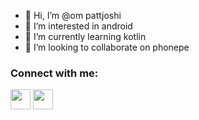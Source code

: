 - 👋 Hi, I’m @om pattjoshi
- 👀 I’m interested in android
- 🌱 I’m currently learning kotlin
- 💞️ I’m looking to collaborate on phonepe
### Connect with me:
<img height="32" width="32" src="https://cdn.jsdelivr.net/npm/simple-icons@v4/icons/[linkend].svg" />
<img height="32" width="32" src="https://unpkg.com/simple-icons@v4/icons/[ICON SLUG].svg" />
